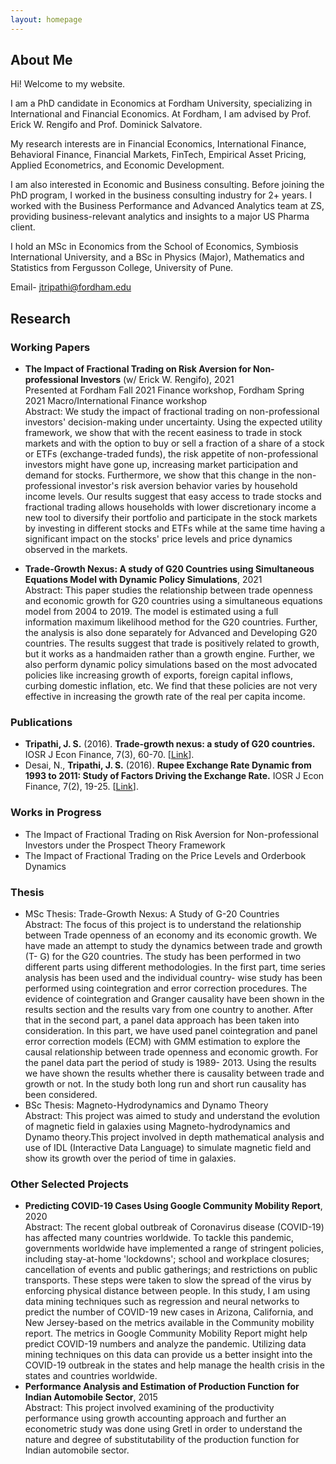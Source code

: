 ```yaml
---
layout: homepage
---
```


## About Me

Hi! Welcome to my website.

I am a PhD candidate in Economics at Fordham University, specializing in International and Financial Economics. At Fordham, I am advised by Prof. Erick W. Rengifo and Prof. Dominick Salvatore.

My research interests are in Financial Economics, International Finance, Behavioral Finance, Financial Markets, FinTech, Empirical Asset Pricing, Applied Econometrics, and Economic Development. 

I am also interested in Economic and Business consulting. Before joining the PhD program, I worked in the business consulting industry for 2+ years. I worked with the Business Performance and Advanced Analytics team at ZS, providing business-relevant analytics and insights to a major US Pharma client.

I hold an MSc in Economics from the School of Economics, Symbiosis International University, and a BSc in Physics (Major), Mathematics and Statistics from Fergusson College, University of Pune. 

Email- jtripathi@fordham.edu

<!-- ## Research Interests

- **Computer Vision:** image recognition, image generation, video captioning
- **Machine Learning:** meta-learning, incremental learning, transfer learning

## News

- **[Feb. 2020]** Our paper about incremental learning is accepted to CVPR 2020.
- **[Feb. 2020]** We will host the ACM Multimedia Asia 2020 conference in Singapore!
- **[Sept. 2019]** Our paper about few-shot learning is accepted to NeurIPS 2019.
- **[Mar. 2019]** Our paper about few-shot learning is accepted to CVPR 2019.

## Publications

- **Mnemonics Training: Multi-Class Incremental Learning without Forgetting**
  <br>
  **Yaoyao Liu**, Yuting Su, An-An Liu, Bernt Schiele, Qianru Sun
  <br>
  IEEE Conference on Computer Vision and Pattern Recognition. **CVPR 2020**.
  <br>
  [[PDF](https://arxiv.org/pdf/2002.10211.pdf)] [[Code](https://github.com/yaoyao-liu/mnemonics)] <strong><i style="color:#e74d3c">Oral Presentation</i></strong>

- **Learning to Self-Train for Semi-Supervised Few-Shot Classification**
  <br>
  Xinzhe Li, Qianru Sun, **Yaoyao Liu**, Shibao Zheng, Qin Zhou, Tat-Seng Chua, Bernt Schiele
  <br>
  33rd Conference on Neural Information Processing Systems. **NeurIPS 2019**.
  <br>
  [[PDF](http://papers.nips.cc/paper/9216-learning-to-self-train-for-semi-supervised-few-shot-classification.pdf)] [[Code](https://github.com/xinzheli1217/learning-to-self-train)]

- **Meta-Transfer Learning for Few-Shot Learning**
  <br>
  Qianru Sun\*, **Yaoyao Liu\***, Tat-Seng Chua, Bernt Schiele
  <br>
  IEEE Conference on Computer Vision and Pattern Recognition. **CVPR 2019**.
  <br>
  [[PDF](http://openaccess.thecvf.com/content_CVPR_2019/papers/Sun_Meta-Transfer_Learning_for_Few-Shot_Learning_CVPR_2019_paper.pdf)] [[Code](https://github.com/yaoyao-liu/meta-transfer-learning)] [[Project](https://mtl.yyliu.net/)]

## Services

- Conference Reviewers: NeurIPS 2020, CVPR 2020.
- Journal Reviewers: T-PAMI, IJCV. -->

## Research

### Working Papers
- **The Impact of Fractional Trading on Risk Aversion for Non-professional Investors** (w/ Erick W. Rengifo), 2021 <br>
Presented at Fordham Fall 2021 Finance workshop, Fordham Spring 2021 Macro/International Finance workshop  <br>
Abstract: We study the impact of fractional trading on non-professional investors' decision-making under uncertainty. Using the expected utility framework, we show that with the recent easiness to trade in stock markets and with the option to buy or sell a fraction of a share of a stock or ETFs (exchange-traded funds), the risk appetite of non-professional investors might have gone up, increasing market participation and demand for stocks. Furthermore, we show that this change in the non-professional investor's risk aversion behavior varies by household income levels. Our results suggest that easy access to trade stocks and fractional trading allows households with lower discretionary income a new tool to diversify their portfolio and participate in the stock markets by investing in different stocks and ETFs while at the same time having a significant impact on the stocks' price levels and price dynamics observed in the markets. 

- **Trade-Growth Nexus: A study of G20 Countries using Simultaneous Equations Model with Dynamic Policy Simulations**, 2021 <br>
Abstract: This paper studies the relationship between trade openness and economic growth for G20 countries using a simultaneous equations model from 2004 to 2019. The model is estimated using a full information maximum likelihood method for the G20 countries. Further, the analysis is also done separately for Advanced and Developing G20 countries. The results suggest that trade is positively related to growth, but it works as a handmaiden rather than a growth engine. Further, we also perform dynamic policy simulations based on the most advocated policies like increasing growth of exports, foreign capital inflows, curbing domestic inflation, etc. We find that these policies are not very effective in increasing the growth rate of the real per capita income.

### Publications
- **Tripathi, J. S.** (2016). **Trade-growth nexus: a study of G20 countries.** IOSR J Econ Finance, 7(3), 60-70.  [[Link](http://www.iosrjournals.org/iosr-jef/papers/Vol7-Issue3/Version-2/G0703026070.pdf)].
- Desai, N., **Tripathi, J. S.** (2016). **Rupee Exchange Rate Dynamic from 1993 to 2011: Study of Factors Driving the Exchange Rate.** IOSR J Econ Finance, 7(2), 19-25.  [[Link](http://www.iosrjournals.org/iosr-jef/papers/Vol7-Issue2/Version-2/C0702021925.pdf)].

### Works in Progress
- The Impact of Fractional Trading on Risk Aversion for Non-professional Investors under the Prospect Theory Framework
- The Impact of Fractional Trading on the Price Levels and Orderbook Dynamics

### Thesis
- MSc Thesis: Trade-Growth Nexus: A Study of G-20 Countries <br>
Abstract: The focus of this project is to understand the relationship between Trade openness of an economy and its economic growth. We have made an attempt to study the dynamics between trade and growth (T- G) for the G20 countries. The study has been performed in two different parts using different methodologies. In the first part, time series analysis has been used and the individual country- wise study has been performed using cointegration and error correction procedures. The evidence of cointegration and Granger causality have been shown in the results section and the results vary from one country to another. After that in the second part, a panel data approach has been taken into consideration. In this part, we have used panel cointegration and panel error correction models (ECM) with GMM estimation to explore the causal relationship between trade openness and economic growth. For the panel data part the period of study is 1989- 2013. Using the results we have shown the results whether there is causality between trade and growth or not. In the study both long run and short run causality has been considered.
- BSc Thesis: Magneto-Hydrodynamics and Dynamo Theory <br>
Abstract: This project was aimed to study and understand the evolution of magnetic field in galaxies using Magneto-hydrodynamics and Dynamo theory.This project involved in depth mathematical analysis and use of IDL (Interactive Data Language) to simulate magnetic field and show its growth over the period of time in galaxies.

### Other Selected Projects
- **Predicting COVID-19 Cases Using Google Community Mobility Report**, 2020 <br>
Abstract: The recent global outbreak of Coronavirus disease (COVID-19) has affected many countries worldwide. To tackle this pandemic, governments worldwide have implemented a range of stringent policies, including stay-at-home 'lockdowns'; school and workplace closures; cancellation of events and public gatherings; and restrictions on public transports. These steps were taken to slow the spread of the virus by enforcing physical distance between people. In this study, I am using data mining techniques such as regression and neural networks to predict the number of COVID-19 new cases in Arizona, California, and New Jersey-based on the metrics available in the Community mobility report. The metrics in Google Community Mobility Report might help predict COVID-19 numbers and analyze the pandemic. Utilizing data mining techniques on this data can provide us a better insight into the COVID-19 outbreak in the states and help manage the health crisis in the states and countries worldwide.
- **Performance Analysis and Estimation of Production Function for Indian Automobile Sector**, 2015 <br>
Abstract: This project involved examining of the productivity performance using growth accounting approach and further an econometric study was done using Gretl in order to understand the nature and degree of substitutability of the production function for Indian automobile sector.
